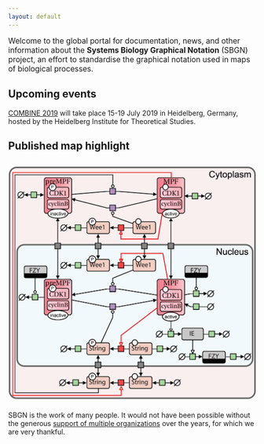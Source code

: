 ```yaml
---
layout: default
---
```


<p style="font-size:110%;">Welcome to the global portal for documentation, news, and other information about the <strong>Systems Biology Graphical Notation</strong> (SBGN) project, an effort to standardise the graphical notation used in maps of biological processes.</p>

## Upcoming events 

[COMBINE 2019](http://co.mbine.org/events/COMBINE_2019) will take place 15-19 July 2019 in Heidelberg, Germany, hosted by the Heidelberg Institute for Theoretical Studies.


## Published map highlight

![](images/published_maps/toure_drosophila.png)
-----

SBGN is the work of many people. It would not have been possible without the generous [support of multiple organizations](/sbgn/about#funding) over the years, for which we are very thankful.
